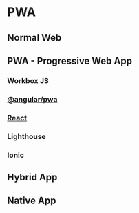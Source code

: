 # PWA

## Normal Web

## PWA - Progressive Web App

### Workbox JS

### [@angular/pwa](https://angular.io/guide/service-worker-getting-started)

### [React](https://create-react-app.dev/docs/making-a-progressive-web-app/)

### Lighthouse

### Ionic

## Hybrid App

## Native App
